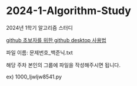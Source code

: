 # 2024-1-Algorithm-Study


2024년 1학기 알고리즘 스터디


[github 초보자를 위한 github desktop 사용법](https://www.notion.so/993232b08e7b4c629dddb3ebed6b2cc4?pvs=4)


파일 이름: 문제번호_백준닉.txt

해당 주차 본인의 그룹에 파일을 작성해주시면 됩니다.

ex) 1000_ljwljw8541.py
